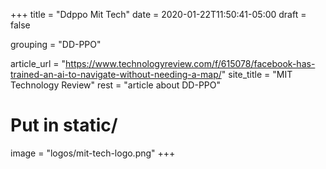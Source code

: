 +++
title = "Ddppo Mit Tech"
date = 2020-01-22T11:50:41-05:00
draft = false

grouping = "DD-PPO"

article_url = "https://www.technologyreview.com/f/615078/facebook-has-trained-an-ai-to-navigate-without-needing-a-map/"
site_title = "MIT Technology Review"
rest = "article about DD-PPO"

# Put in static/
image = "logos/mit-tech-logo.png"
+++
